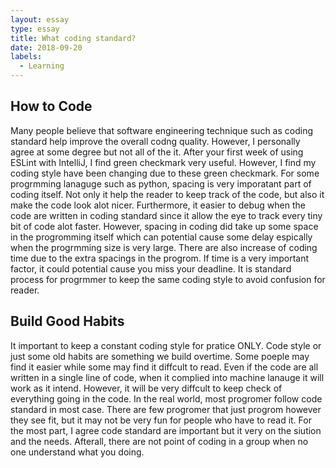 ```yaml
---
layout: essay
type: essay
title: What coding standard? 
date: 2018-09-20
labels:
  - Learning
---
```


## How to Code
Many people believe that software engineering technique such as coding standard help improve the overall codng quality. However, I personally agree at some degree but not all of the it. After your first week of using ESLint with IntelliJ, I find green checkmark very useful. However, I find my coding style have been changing due to these green checkmark. For some progrmming lanaguge such as python, spacing is very imporatant part of coding itself. Not only it help the reader to keep track of the code, but also it make the code look alot nicer. Furthermore, it easier to debug when the code are written in coding standard since it allow the eye to track every tiny bit of code alot faster. However, spacing in coding did take up some space in the progromming itself which can potential cause some delay espically when the progrmming size is very large. There are also increase of coding time due to the extra spacings in the progrom. If time is a very important factor, it could potential cause you miss your deadline. It is standard process for progrmmer to keep the same coding style to avoid confusion for reader.     

## Build Good Habits 
It important to keep a constant coding style for pratice ONLY. Code style or just some old habits are something we build overtime. Some poeple may find it easier while some may find it diffcult to read. Even if the code are all written in a single line of code, when it complied into machine lanauge it will work as it intend. However, it will be very diffcult to keep check of everything going in the code. In the real world, most progromer follow code standard in most case. There are few progromer that just progrom however they see fit, but it may not be very fun for people who have to read it. For the most part, I agree code standard are important but it very on the siution and the needs. Afterall, there are not point of coding in a group when no one understand what you doing. 
